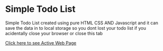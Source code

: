 # Simple Todo List

Simple Todo List created using pure HTML CSS AND Javascript and it can save the data in to local storage so you dont lost your todo list if you acidentally close your browser or close this tab

<a href="https://jerrysonguillen.github.io/todo-list-pure-html-css-javascript-with-localstorage/" target="_blank">Click here to see Active Web Page</a>